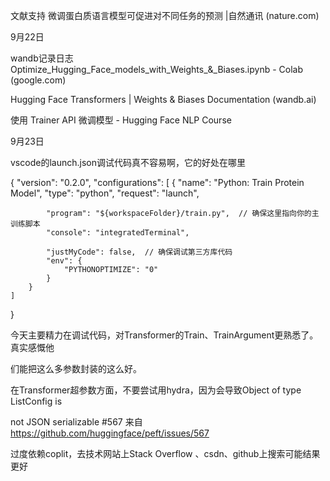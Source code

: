 

文献支持
微调蛋白质语言模型可促进对不同任务的预测 |自然通讯 (nature.com)

9月22日

wandb记录日志
Optimize_Hugging_Face_models_with_Weights_&_Biases.ipynb - Colab (google.com)

Hugging Face Transformers | Weights & Biases Documentation (wandb.ai)

使用 Trainer API 微调模型 - Hugging Face NLP Course

9月23日

vscode的launch.json调试代码真不容易啊，它的好处在哪里

{
    "version": "0.2.0",
    "configurations": [
        {
            "name": "Python: Train Protein Model",
            "type": "python",
            "request": "launch",

            "program": "${workspaceFolder}/train.py",  // 确保这里指向你的主训练脚本
            "console": "integratedTerminal",

            "justMyCode": false,  // 确保调试第三方库代码
            "env": {
                "PYTHONOPTIMIZE": "0"
            }
        }
    ]
}

今天主要精力在调试代码，对Transformer的Train、TrainArgument更熟悉了。真实感慨他

们能把这么多参数封装的这么好。

在Transformer超参数方面，不要尝试用hydra，因为会导致Object of type ListConfig is

not JSON serializable #567
来自 <https://github.com/huggingface/peft/issues/567>

过度依赖coplit，去技术网站上Stack Overflow 、csdn、github上搜索可能结果更好


